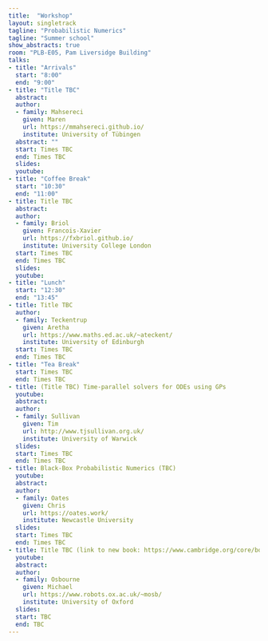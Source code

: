 ```yaml
---
title:  "Workshop"
layout: singletrack
tagline: "Probabilistic Numerics"
tagline: "Summer school"
show_abstracts: true
room: "PLB-E05, Pam Liversidge Building"
talks:
- title: "Arrivals"
  start: "8:00"
  end: "9:00"
- title: "Title TBC"
  abstract:
  author:
  - family: Mahsereci
    given: Maren
    url: https://mmahsereci.github.io/
    institute: University of Tübingen
  abstract: ""
  start: Times TBC
  end: Times TBC
  slides: 
  youtube: 
- title: "Coffee Break"
  start: "10:30"
  end: "11:00"
- title: Title TBC
  abstract:
  author:
  - family: Briol
    given: Francois-Xavier
    url: https://fxbriol.github.io/
    institute: University College London
  start: Times TBC
  end: Times TBC
  slides: 
  youtube: 
- title: "Lunch"
  start: "12:30"
  end: "13:45"
- title: Title TBC
  author:
  - family: Teckentrup
    given: Aretha
    url: https://www.maths.ed.ac.uk/~ateckent/
    institute: University of Edinburgh
  start: Times TBC
  end: Times TBC
- title: "Tea Break"
  start: Times TBC
  end: Times TBC
- title: (Title TBC) Time-parallel solvers for ODEs using GPs
  youtube: 
  abstract:
  author:
  - family: Sullivan
    given: Tim
    url: http://www.tjsullivan.org.uk/
    institute: University of Warwick
  slides: 
  start: Times TBC
  end: Times TBC
- title: Black-Box Probabilistic Numerics (TBC)
  youtube: 
  abstract:
  author:
  - family: Oates 
    given: Chris
    url: https://oates.work/
    institute: Newcastle University
  slides: 
  start: Times TBC
  end: Times TBC  
- title: Title TBC (link to new book: https://www.cambridge.org/core/books/probabilistic-numerics/0EBFF0B15E2481099F6EED1F62EE1ABE on PN!)
  youtube: 
  abstract:
  author:
  - family: Osbourne
    given: Michael 
    url: https://www.robots.ox.ac.uk/~mosb/
    institute: University of Oxford
  slides: 
  start: TBC
  end: TBC    
---
```


